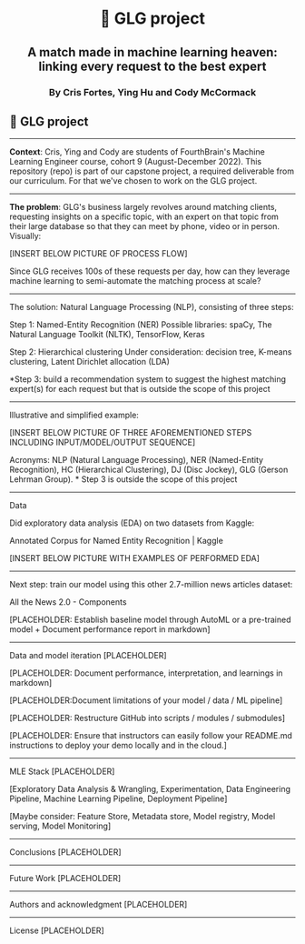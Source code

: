 # <h1 align="center" id="heading">:rocket: GLG project</h1>
## <h2 align="center" id="heading">A match made in machine learning heaven: linking every request to the best expert</h2>
### <h3 align="center" id="heading">By Cris Fortes, Ying Hu and Cody McCormack</h3>

## :rocket:  GLG project 

---

**Context**: Cris, Ying and Cody are students of FourthBrain's Machine Learning Engineer course, cohort 9 (August-December 2022). This repository (repo) is part of our capstone project, a required deliverable from our curriculum. For that we've chosen to work on the GLG project.

---

**The problem**: GLG's business largely revolves around matching clients, requesting insights on a specific topic, with an expert on that topic from their large database so that they can meet by phone, video or in person. Visually: 

[INSERT BELOW PICTURE OF PROCESS FLOW]

Since GLG receives 100s of these requests per day, how can they leverage machine learning to semi-automate the matching process at scale? 

---

The solution: 
Natural Language Processing (NLP), consisting of three steps:

Step 1:  Named-Entity Recognition (NER)
Possible libraries: spaCy, The Natural Language Toolkit (NLTK), TensorFlow, Keras

Step 2: Hierarchical clustering
Under consideration: decision tree, K-means clustering, Latent Dirichlet allocation (LDA)

*Step 3: build a recommendation system to suggest the highest matching expert(s) for each request but that is outside the scope of this project

---

Illustrative and simplified example: 

[INSERT BELOW PICTURE OF THREE AFOREMENTIONED STEPS INCLUDING INPUT/MODEL/OUTPUT SEQUENCE]

Acronyms: NLP (Natural Language Processing), NER (Named-Entity Recognition), HC (Hierarchical Clustering), 
DJ (Disc Jockey), GLG (Gerson Lehrman Group). * Step 3 is outside the scope of this project

---

Data

Did exploratory data analysis (EDA) on two datasets from Kaggle:

Annotated Corpus for Named Entity Recognition | Kaggle 

[INSERT BELOW PICTURE WITH EXAMPLES OF PERFORMED EDA]

---

Next step: train our model using this other 2.7-million news articles dataset:

All the News 2.0 - Components

[PLACEHOLDER: Establish baseline model through AutoML or a pre-trained model + Document performance report in markdown]

---

Data and model iteration [PLACEHOLDER]

[PLACEHOLDER: Document performance, interpretation, and learnings in markdown]

[PLACEHOLDER:Document limitations of your model / data / ML pipeline]

[PLACEHOLDER: Restructure GitHub into scripts / modules / submodules]

[PLACEHOLDER: Ensure that instructors can easily follow your README.md instructions to deploy your demo locally and in the cloud.]

---

MLE Stack [PLACEHOLDER]

[Exploratory Data Analysis & Wrangling, Experimentation, Data Engineering Pipeline, Machine Learning Pipeline, Deployment Pipeline]

[Maybe consider: Feature Store, Metadata store, Model registry, Model serving, Model Monitoring]

---

Conclusions [PLACEHOLDER]

---

Future Work [PLACEHOLDER]

---

Authors and acknowledgment [PLACEHOLDER]

---

License [PLACEHOLDER]
